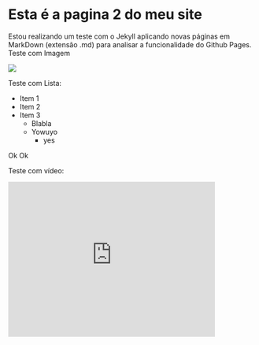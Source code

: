 # Esta é a pagina 2 do meu site

Estou realizando um teste com o Jekyll aplicando novas páginas em MarkDown (extensão .md) para analisar a funcionalidade do Github Pages.
Teste com Imagem

![](https://images.unsplash.com/photo-1449023859676-22e61b0c0695?auto=format&fit=crop&w=1489&q=80&ixid=dW5zcGxhc2guY29tOzs7Ozs%3D)

Teste com Lista:
- Item 1
- Item 2
- Item 3
  - Blabla
  - Yowuyo
    - yes

Ok Ok

Teste com vídeo:

<iframe width="420" height="315" src="http://www.youtube.com/embed/dQw4w9WgXcQ" frameborder="0" allowfullscreen></iframe>
